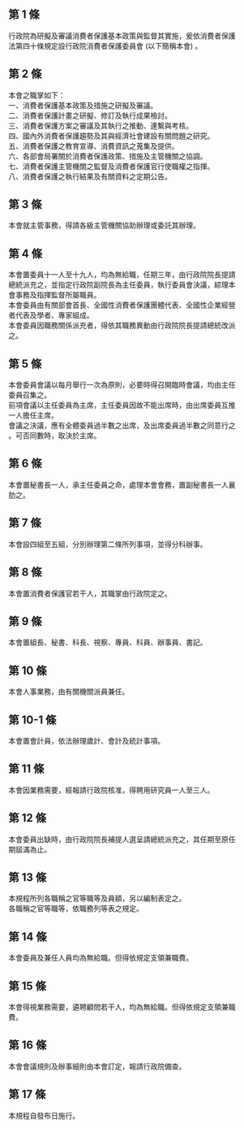 第 1 條
-------
行政院為研擬及審議消費者保護基本政策與監督其實施，爰依消費者保護  
法第四十條規定設行政院消費者保護委員會 (以下簡稱本會) 。

第 2 條
-------
本會之職掌如下：  
一、消費者保護基本政策及措施之研擬及審議。  
二、消費者保護計畫之研擬、修訂及執行成果檢討。  
三、消費者保護方案之審議及其執行之推動、連繫與考核。  
四、國內外消費者保護趨勢及其與經濟社會建設有關問題之研究。  
五、消費者保護之教育宣導、消費資訊之蒐集及提供。  
六、各部會局署關於消費者保護政策、措施及主管機關之協調。  
七、消費者保護主管機關之監督及消費者保護官行使職權之指揮。  
八、消費者保護之執行結果及有關資料之定期公告。

第 3 條
-------
本會就主管事務，得請各級主管機關協助辦理或委託其辦理。

第 4 條
-------
本會置委員十一人至十九人，均為無給職，任期三年，由行政院院長提請  
總統派充之，並指定行政院副院長為主任委員，執行委員會決議，綜理本  
會事務及指揮監督所屬職員。  
本會委員由有關部會首長、全國性消費者保護團體代表、全國性企業經營  
者代表及學者、專家組成。  
本會委員因職務關係派充者，得依其職務異動由行政院院長提請總統改派  
之。

第 5 條
-------
本會委員會議以每月舉行一次為原則，必要時得召開臨時會議，均由主任  
委員召集之。  
前項會議以主任委員為主席，主任委員因故不能出席時，由出席委員互推  
一人擔任主席。  
會議之決議，應有全體委員過半數之出席，及出席委員過半數之同意行之  
。可否同數時，取決於主席。

第 6 條
-------
本會置秘書長一人，承主任委員之命，處理本會會務，置副秘書長一人襄  
肋之。

第 7 條
-------
本會設四組至五組，分別辦理第二條所列事項，並得分科辦事。

第 8 條
-------
本會置消費者保護官若干人，其職掌由行政院定之。

第 9 條
-------
本會置組長、秘書、科長、視察、專員、科員、辦事員、書記。

第 10 條
--------
本會人事業務，由有關機關派員兼任。

第 10-1 條
----------
本會置會計員，依法辦理歲計、會計及統計事項。

第 11 條
--------
本會因業務需要，經報請行政院核准，得聘用研究員一人至三人。

第 12 條
--------
本會委員出缺時，由行政院院長補提人選呈請總統派充之，其任期至原任  
期屆滿為止。

第 13 條
--------
本規程所列各職稱之官等職等及員額，另以編制表定之。  
各職稱之官等職等，依職務列等表之規定。

第 14 條
--------
本會委員及兼任人員均為無給職。但得依規定支領兼職費。

第 15 條
--------
本會得視業務需要，遴聘顧問若干人，均為無給職。但得依規定支領兼職  
費。

第 16 條
--------
本會會議規則及辦事細則由本會訂定，報請行政院備查。

第 17 條
--------
本規程自發布日施行。

